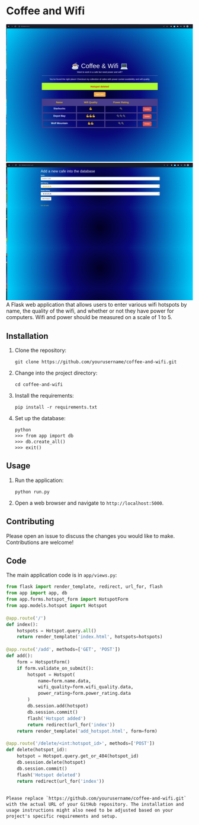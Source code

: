 # Coffee and Wifi
![coffe_wifi_index.png](app%2Fstatic%2Fimg%2Fcoffe_wifi_index.png)
![coffe_wifi_add.png](app%2Fstatic%2Fimg%2Fcoffe_wifi_add.png)
A Flask web application that allows users to enter various wifi hotspots by name, the quality of the wifi, and whether or not they have power for computers. Wifi and power should be measured on a scale of 1 to 5.

## Installation

1. Clone the repository:
    ```
    git clone https://github.com/yourusername/coffee-and-wifi.git
    ```
2. Change into the project directory:
    ```
    cd coffee-and-wifi
    ```
3. Install the requirements:
    ```
    pip install -r requirements.txt
    ```
4. Set up the database:
    ```
    python
    >>> from app import db
    >>> db.create_all()
    >>> exit()
    ```

## Usage

1. Run the application:
    ```
    python run.py
    ```
2. Open a web browser and navigate to `http://localhost:5000`.

## Contributing

Please open an issue to discuss the changes you would like to make. Contributions are welcome!

## Code

The main application code is in `app/views.py`:

```python
from flask import render_template, redirect, url_for, flash
from app import app, db
from app.forms.hotspot_form import HotspotForm
from app.models.hotspot import Hotspot

@app.route('/')
def index():
    hotspots = Hotspot.query.all()
    return render_template('index.html', hotspots=hotspots)

@app.route('/add', methods=['GET', 'POST'])
def add():
    form = HotspotForm()
    if form.validate_on_submit():
        hotspot = Hotspot(
            name=form.name.data,
            wifi_quality=form.wifi_quality.data,
            power_rating=form.power_rating.data
        )
        db.session.add(hotspot)
        db.session.commit()
        flash('Hotspot added')
        return redirect(url_for('index'))
    return render_template('add_hotspot.html', form=form)

@app.route('/delete/<int:hotspot_id>', methods=['POST'])
def delete(hotspot_id):
    hotspot = Hotspot.query.get_or_404(hotspot_id)
    db.session.delete(hotspot)
    db.session.commit()
    flash('Hotspot deleted')
    return redirect(url_for('index'))
```
```

Please replace `https://github.com/yourusername/coffee-and-wifi.git` with the actual URL of your GitHub repository. The installation and usage instructions might also need to be adjusted based on your project's specific requirements and setup.